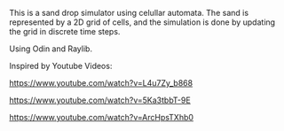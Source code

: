 This is a sand drop simulator using celullar automata. The sand is represented by a 2D grid of cells, and the simulation is done by updating the grid in discrete time steps.

Using Odin and Raylib.

Inspired by Youtube Videos: 

https://www.youtube.com/watch?v=L4u7Zy_b868

https://www.youtube.com/watch?v=5Ka3tbbT-9E

https://www.youtube.com/watch?v=ArcHpsTXhb0

